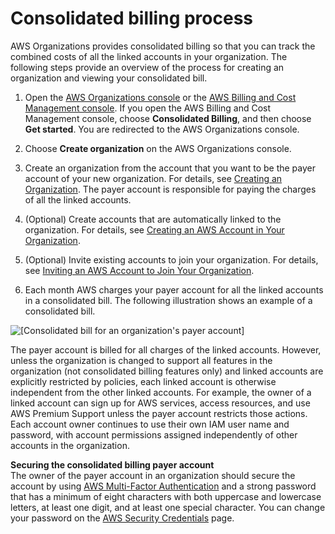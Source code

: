 # Consolidated billing process<a name="useconsolidatedbilling-procedure"></a>

AWS Organizations provides consolidated billing so that you can track the combined costs of all the linked accounts in your organization\. The following steps provide an overview of the process for creating an organization and viewing your consolidated bill\.

1. Open the [AWS Organizations console](https://console.aws.amazon.com/organizations/) or the [AWS Billing and Cost Management console](https://console.aws.amazon.com/billing/)\. If you open the AWS Billing and Cost Management console, choose **Consolidated Billing**, and then choose **Get started**\. You are redirected to the AWS Organizations console\.

1. Choose **Create organization** on the AWS Organizations console\.

1. Create an organization from the account that you want to be the payer account of your new organization\. For details, see [Creating an Organization](https://docs.aws.amazon.com/organizations/latest/userguide/orgs_manage_create.html)\. The payer account is responsible for paying the charges of all the linked accounts\.

1. \(Optional\) Create accounts that are automatically linked to the organization\. For details, see [ Creating an AWS Account in Your Organization](https://docs.aws.amazon.com/organizations/latest/userguide/orgs_manage_accounts_create.html)\.

1. \(Optional\) Invite existing accounts to join your organization\. For details, see [ Inviting an AWS Account to Join Your Organization](https://docs.aws.amazon.com/organizations/latest/userguide/orgs_manage_accounts_invites.html)\.

1. Each month AWS charges your payer account for all the linked accounts in a consolidated bill\. The following illustration shows an example of a consolidated bill\.

![\[Consolidated bill for an organization's payer account\]](http://docs.aws.amazon.com/awsaccountbilling/latest/aboutv2/images/BillingBitsOfOrganizations.png)

The payer account is billed for all charges of the linked accounts\. However, unless the organization is changed to support all features in the organization \(not consolidated billing features only\) and linked accounts are explicitly restricted by policies, each linked account is otherwise independent from the other linked accounts\. For example, the owner of a linked account can sign up for AWS services, access resources, and use AWS Premium Support unless the payer account restricts those actions\. Each account owner continues to use their own IAM user name and password, with account permissions assigned independently of other accounts in the organization\.

**Securing the consolidated billing payer account**  
The owner of the payer account in an organization should secure the account by using [AWS Multi\-Factor Authentication](https://aws.amazon.com/mfa/) and a strong password that has a minimum of eight characters with both uppercase and lowercase letters, at least one digit, and at least one special character\. You can change your password on the [AWS Security Credentials](https://aws.amazon.com/security-credentials) page\.